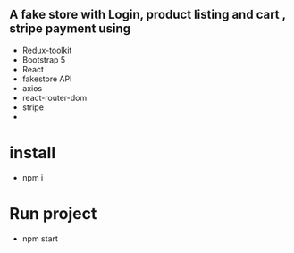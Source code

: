 ## A fake store with Login, product listing and cart , stripe payment using
- Redux-toolkit
- Bootstrap 5
- React
- fakestore API
- axios
- react-router-dom
- stripe 
- 
# install
- npm i

# Run project
- npm start
